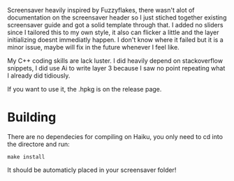 Screensaver heavily inspired by Fuzzyflakes, there wasn't alot of documentation on the screensaver header so I just stiched together existing screensaver guide and got a solid template through that. 
I added no sliders since I tailored this to my own style, it also can flicker a little and the layer initializing doesnt immediatly happen. I don't know where it failed but it is a minor issue, maybe will fix in the future whenever I feel like.

My C++ coding skills are lack luster. I did heavily depend on stackoverflow snippets, I did use Ai to write layer 3 because I saw no point repeating what I already did tidiously.

If you want to use it, the .hpkg is on the release page. 

# Building
There are no dependecies for compiling on Haiku, you only need to cd into the directore and run:

<code>make install</code>

It should be automaticly placed in your screensaver folder!





